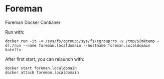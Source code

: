 # Foreman

Foreman Docker Contianer

Run with:

```shell
docker run -it -v /sys/fs/cgroup:/sys/fs/cgroup:ro -v /tmp/$(mktemp -d):/run --name foreman.localdomain --hostname foreman.localdomain katello
```

After first start, you can relaunch with:

```shell
docker start foreman.localdomain
docker attach foreman.localdomain
```
